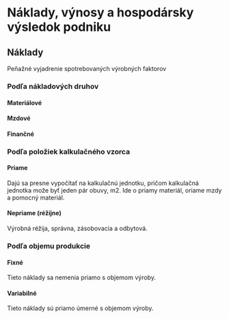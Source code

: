 # Náklady, výnosy a hospodársky výsledok podniku

## Náklady

Peňažné vyjadrenie spotrebovaných výrobných faktorov

### Podľa nákladových druhov

#### Materiálové

#### Mzdové

#### Finančné


### Podľa položiek kalkulačného vzorca

#### Priame

Dajú sa presne vypočítať na kalkulačnú jednotku, pričom kalkulačná jednotka može byť jeden pár obuvy, m2. Ide o priamy materiál, oriame mzdy a pomocný materiál.

#### Nepriame (réžíjne)

Výrobná réžija, správna, zásobovacia a odbytová.

### Podľa objemu produkcie 

#### Fixné

Tieto náklady sa nemenia priamo s objemom výroby.

#### Variabilné

Tieto náklady sú priamo úmerné s objemom výroby.
